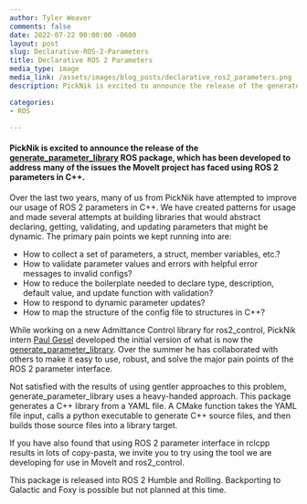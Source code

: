 ```yaml
---
author: Tyler Weaver
comments: false
date: 2022-07-22 00:00:00 -0600
layout: post
slug: Declarative-ROS-2-Parameters
title: Declarative ROS 2 Parameters
media_type: image
media_link: /assets/images/blog_posts/declarative_ros2_parameters.png
description: PickNik is excited to announce the release of the generate_parameter_library ROS package, which has been developed to address many of the issues the MoveIt project has faced using ROS 2 parameters in C++.

categories:
- ROS

---
```


#### PickNik is excited to announce the release of the [generate_parameter_library](https://github.com/PickNikRobotics/generate_parameter_library) ROS package, which has been developed to address many of the issues the MoveIt project has faced using ROS 2 parameters in C++.

Over the last two years, many of us from PickNik have attempted to improve our usage of ROS 2 parameters in C++.
We have created patterns for usage and made several attempts at building libraries that would abstract declaring, getting, validating, and updating parameters that might be dynamic.
The primary pain points we kept running into are:
* How to collect a set of parameters, a struct, member variables, etc.?
* How to validate parameter values and errors with helpful error messages to invalid configs?
* How to reduce the boilerplate needed to declare type, description, default value, and update function with validation?
* How to respond to dynamic parameter updates?
* How to map the structure of the config file to structures in C++?

While working on a new Admittance Control library for ros2_control, PickNik intern [Paul Gesel](https://github.com/pac48) developed the initial version of what is now the [generate_parameter_library](https://github.com/PickNikRobotics/generate_parameter_library).
Over the summer he has collaborated with others to make it easy to use, robust, and solve the major pain points of the ROS 2 parameter interface.

Not satisfied with the results of using gentler approaches to this problem, generate_parameter_library uses a heavy-handed approach.
This package generates a C++ library from a YAML file. A CMake function takes the YAML file input, calls a python executable to generate C++ source files, and then builds those source files into a library target.

If you have also found that using ROS 2 parameter interface in rclcpp results in lots of copy-pasta, we invite you to try using the tool we are developing for use in MoveIt and ros2_control.

This package is released into ROS 2 Humble and Rolling. Backporting to Galactic and Foxy is possible but not planned at this time.
